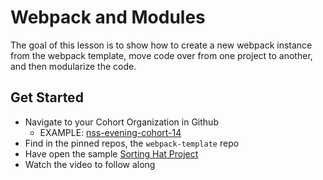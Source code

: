 # Webpack and Modules

The goal of this lesson is to show how to create a new webpack instance from the webpack template, move code over from one project to another, and then modularize the code.

## Get Started
- Navigate to your Cohort Organization in Github
  - EXAMPLE: [nss-evening-cohort-14](https://github.com/nss-evening-cohort-14)
- Find in the pinned repos, the `webpack-template` repo
- Have open the sample [Sorting Hat Project](https://github.com/drteresavasquez/sorting-hat)
- Watch the video to follow along

